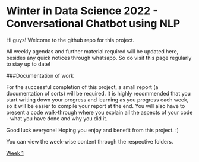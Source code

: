 # Winter in Data Science 2022 - Conversational Chatbot using NLP

Hi guys! Welcome to the github repo for this project.

All weekly agendas and further material required will be updated here, besides any quick notices through whatsapp. So do visit this page regularly to stay up to date!

###Documentation of work

For the successful completion of this project, a small report (a documentation of sorts) will be required. It is highly recommended that you start writing down your progress and learning as you progress each week, so it will be easier to compile your report at the end. You will also have to present a code walk-through where you explain all the aspects of your code - what you have done and why you did it.

Good luck everyone! Hoping you enjoy and benefit from this project. :)

You can view the week-wise content through the respective folders.

[Week 1](./week1/)
